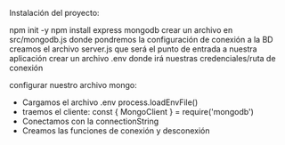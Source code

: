Instalación del proyecto:

npm init -y
npm install express mongodb
crear un archivo en src/mongodb.js donde pondremos la configuración de conexión a la BD
creamos el archivo server.js que será el punto de entrada a nuestra aplicación
crear un archivo .env donde irá nuestras credenciales/ruta de conexión

configurar nuestro archivo mongo:

- Cargamos el archivo .env process.loadEnvFile()
- traemos el cliente: const { MongoClient } = require('mongodb')
- Conectamos con la connectionString
- Creamos las funciones de conexión y desconexión
